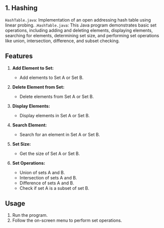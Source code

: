 1\. Hashing
-----------

`HashTable.java`: Implementation of an open addressing hash table using linear probing.
\.`HashTable.java`:
This Java program demonstrates basic set operations, including adding and deleting elements, displaying elements, searching for elements, determining set size, and performing set operations like union, intersection, difference, and subset checking.

## Features

1. **Add Element to Set:**
   - Add elements to Set A or Set B.

2. **Delete Element from Set:**
   - Delete elements from Set A or Set B.

3. **Display Elements:**
   - Display elements in Set A or Set B.

4. **Search Element:**
   - Search for an element in Set A or Set B.

5. **Set Size:**
   - Get the size of Set A or Set B.

6. **Set Operations:**
   - Union of sets A and B.
   - Intersection of sets A and B.
   - Difference of sets A and B.
   - Check if set A is a subset of set B.

## Usage

1. Run the program.
2. Follow the on-screen menu to perform set operations.
